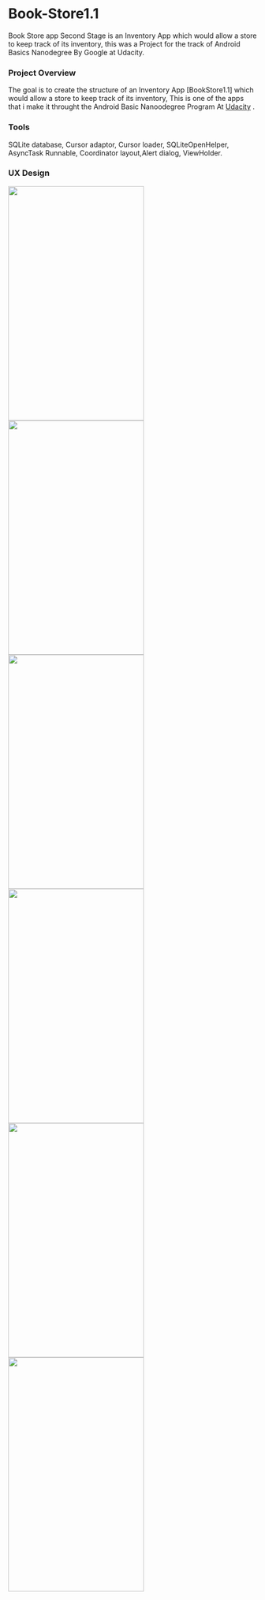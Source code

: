 # Book-Store1.1
Book Store app Second Stage is an Inventory App which would allow a store to keep track of its inventory, this was a Project for the track of Android Basics Nanodegree By Google at Udacity.

### Project Overview
The goal is to create the structure of an Inventory App [BookStore1.1] which would allow a store to keep track of its inventory, This is one of the apps that i make it throught the Android Basic Nanoodegree Program At [Udacity](https://www.udacity.com/) .

### Tools  
SQLite database, Cursor adaptor, Cursor loader, SQLiteOpenHelper, AsyncTask Runnable, Coordinator layout,Alert dialog, ViewHolder.

### UX Design
<img src="https://user-images.githubusercontent.com/7317969/41037270-1cca8674-6993-11e8-99c3-806949ad462d.png" width="275" height="475"> <img src="https://user-images.githubusercontent.com/7317969/41037299-2abe5242-6993-11e8-99f7-e3965da01c70.png" width="275" height="475"> <img src="https://user-images.githubusercontent.com/7317969/41037306-33eb2ec6-6993-11e8-993a-647a111d5c23.png" width="275" height="475"> <img src="https://user-images.githubusercontent.com/7317969/41037314-3e962c86-6993-11e8-8174-558ac83a7e08.png" width="275" height="475"> <img src="https://user-images.githubusercontent.com/7317969/41037327-4a7f77fa-6993-11e8-9c36-fc911f6c2b7e.png" width="275" height="475"> <img src="https://user-images.githubusercontent.com/7317969/41037331-515c636c-6993-11e8-897c-28c1f9482f10.png" width="275" height="475">
